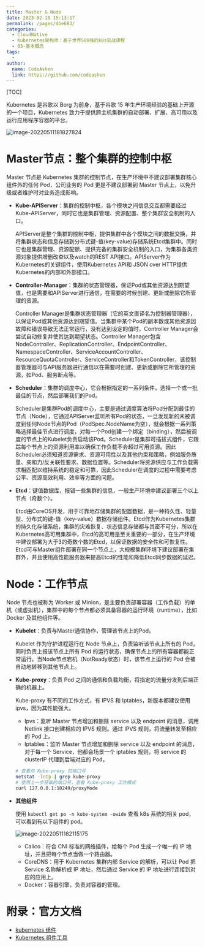 ```yaml
---
title: Master & Node
date: 2023-02-10 15:13:17
permalink: /pages/dbe683/
categories:
  - CloudNative
  - Kubernetes架构师：基于世界500强的k8s实战课程
  - 03-基本概念
tags:
  - 
author: 
  name: CodeAshen
  link: https://github.com/codeashen
---
```

[TOC]

Kubernetes 是谷歌以 Borg 为前身，基于谷歌 15 年生产环境经验的基础上开源的一个项目，Kubernetes 致力于提供跨主机集群的自动部署、扩展、高可用以及运行应用程序容器的平台。

![image-20220511181827824](https://cc.hjfile.cn/cc/img/20220511/2022051106182900072077.png)

# Master节点：整个集群的控制中枢

Master 节点是 Kubernetes 集群的控制节点，在生产环境中不建议部署集群核心组件外的任何 Pod，公司业务的 Pod 更是不建议部署到 Master 节点上，以免升级或者维护时对业务造成影响。

- **Kube-APIServer**：集群的控制中枢，各个模块之间信息交互都需要经过Kube-APIServer，同时它也是集群管理、资源配置、整个集群安全机制的入口。

  APIServer是整个集群的控制中枢，提供集群中各个模块之间的数据交换，并将集群状态和信息存储到分布式键-值(key-value)存储系统Etcd集群中。同时它也是集群管理、资源配额、提供完备的集群安全机制的入口，为集群各类资源对象提供增删改查以及watch的REST API接口。APIServer作为Kubernetes的关键组件，使用Kubernetes API和 JSON over HTTP提供Kubernetes的内部和外部接口。

- **Controller-Manager**：集群的状态管理器，保证Pod或其他资源达到期望值，也是需要和APIServer进行通信，在需要的时候创建、更新或删除它所管理的资源。

  Controller Manager是集群状态管理器（它的英文直译名为控制器管理器），以保证Pod或其他资源达到期望值。当集群中某个Pod的副本数或其他资源因故障和错误导致无法正常运行，没有达到设定的值时，Controller Manager会尝试自动修复并使其达到期望状态。Controller Manager包含NodeController、ReplicationController、EndpointController、NamespaceController、ServiceAccountController、ResourceQuotaController、ServiceController和TokenController，该控制器管理器可与API服务器进行通信以在需要时创建、更新或删除它所管理的资源，如Pod、服务断点等。

- **Scheduler**：集群的调度中心，它会根据指定的一系列条件，选择一个或一批最佳的节点，然后部署我们的Pod。

  Scheduler是集群Pod的调度中心，主要是通过调度算法将Pod分配到最佳的节点（Node），它通过APIServer监听所有Pod的状态，一旦发现新的未被调度到任何Node节点的Pod（PodSpec.NodeName为空），就会根据一系列策略选择最佳节点进行调度，对每一个Pod创建一个绑定（binding），然后被调度的节点上的Kubelet负责启动该Pod。Scheduler是集群可插拔式组件，它跟踪每个节点上的资源利用率以确保工作负载不会超过可用资源。因此Scheduler必须知道资源需求、资源可用性以及其他约束和策略，例如服务质量、亲和力/反关联性要求、数据位置等。Scheduler将资源供应与工作负载需求相匹配以维持系统的稳定和可靠，因此Scheduler在调度的过程中需要考虑公平、资源高效利用、效率等方面的问题。

- **Etcd**：键值数据库，报错一些集群的信息，一般生产环境中建议部署三个以上节点（奇数个）。

  Etcd由CoreOS开发，用于可靠地存储集群的配置数据，是一种持久性、轻量型、分布式的键-值（key-value）数据存储组件。Etcd作为Kubernetes集群的持久化存储系统，集群的灾难恢复、状态信息存储都与其密不可分，所以在Kubernetes高可用集群中，Etcd的高可用是至关重要的一部分，在生产环境中建议部署为大于3的奇数个数的Etcd，以保证数据的安全性和可恢复性。Etcd可与Master组件部署在同一个节点上，大规模集群环境下建议部署在集群外，并且使用高性能服务器来提高Etcd的性能和降低Etcd同步数据的延迟。

# Node：工作节点

Node 节点也被称为 Worker 或 Minion，是主要负责部署容器（工作负载）的单机（或虚拟机），集群中的每个节点都必须具备容器的运行环境（runtime），比如Docker 及其他组件等。

- **Kubelet**：负责与Master通信协作，管理该节点上的Pod。

  Kubelet 作为守护进程运行在 Node 节点上，负责监听该节点上所有的 Pod，同时负责上报该节点上所有 Pod 的运行状态，确保节点上的所有容器都能正常运行。当Node节点宕机（NotReady状态）时，该节点上运行的 Pod 会被自动地转移到其他节点上。

- **Kube-proxy**：负责 Pod 之间的通信和负载均衡，将指定的流量分发到后端正确的机器上。

  Kube-proxy 有不同的工作方式，有 IPVS 和 Iptables，新版本都建议使用 ipvs，因为其性能强大。

  - Ipvs：监听 Master 节点增加和删除 service 以及 endpoint 的消息，调用 Netlink 接口创建相应的 IPVS 规则。通过 IPVS 规则，将流量转发至相应的 Pod 上。
  - Iptables：监听 Master 节点增加和删除 service 以及 endpoint 的消息，对于每一个 Service，他都会场景一个 iptables 规则，将 service 的 clusterIP 代理到后端对应的 Pod。

  ```bash
  # 查看你 Kube-proxy 的端口号
  netstat -lntp | grep kube-proxy
  # 使用上一步获取的端口号，查看 Kube-proxy 工作模式
  curl 127.0.0.1:10249/proxyMode
  ```

- **其他组件**

  使用 `kubectl get po -n kube-system -owide` 查看 k8s 系统的相关 pod，可以看到有以下组件的 pod。

  ![image-20220511182115175](https://cc.hjfile.cn/cc/img/20220511/202205110621164689467.png)

  - Calico：符合 CNI 标准的网络插件，给每个 Pod 生成一个唯一的 IP 地址，并且把每个节点当做一个路由器。
  - CoreDNS：用于 Kubernetes 集群内部 Service 的解析，可以让 Pod 把 Service 名称解析成 IP 地址，然后通过 Service 的 IP 地址进行连接到对应的应用上。
  - Docker：容器引擎，负责对容器的管理。

# 附录：官方文档

- [kubernetes 组件](https://kubernetes.io/zh/docs/concepts/overview/components/)
- [Kubernetes 组件工具](https://kubernetes.io/zh/docs/reference/command-line-tools-reference/)